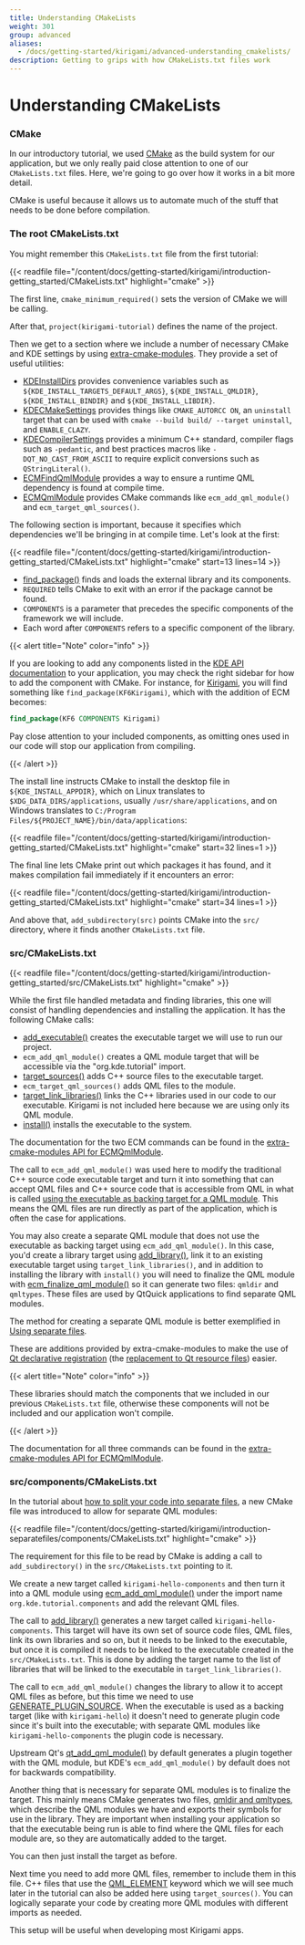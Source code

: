 ```yaml
---
title: Understanding CMakeLists
weight: 301
group: advanced
aliases:
  - /docs/getting-started/kirigami/advanced-understanding_cmakelists/
description: Getting to grips with how CMakeLists.txt files work
---
```


# Understanding CMakeLists

### CMake

In our introductory tutorial, we used [CMake](https://cmake.org/) as the build system for our application, but we only really paid close attention to one of our `CMakeLists.txt` files. Here, we're going to go over how it works in a bit more detail.

CMake is useful because it allows us to automate much of the stuff that needs to be done before compilation.

### The root CMakeLists.txt

You might remember this `CMakeLists.txt` file from the first tutorial:

\{{< readfile file="/content/docs/getting-started/kirigami/introduction-getting\_started/CMakeLists.txt" highlight="cmake" >\}}

The first line, `cmake_minimum_required()` sets the version of CMake we will be calling.

After that, `project(kirigami-tutorial)` defines the name of the project.

Then we get to a section where we include a number of necessary CMake and KDE settings by using [extra-cmake-modules](https://api.kde.org/ecm/). They provide a set of useful utilities:

* [KDEInstallDirs](https://api.kde.org/ecm/kde-module/KDEInstallDirs6.html) provides convenience variables such as `${KDE_INSTALL_TARGETS_DEFAULT_ARGS}`, `${KDE_INSTALL_QMLDIR}`, `${KDE_INSTALL_BINDIR}` and `${KDE_INSTALL_LIBDIR}`.
* [KDECMakeSettings](https://api.kde.org/ecm/kde-module/KDECMakeSettings.html) provides things like `CMAKE_AUTORCC ON`, an `uninstall` target that can be used with `cmake --build build/ --target uninstall`, and `ENABLE_CLAZY`.
* [KDECompilerSettings](https://api.kde.org/ecm/kde-module/KDECMakeSettings.html) provides a minimum C++ standard, compiler flags such as `-pedantic`, and best practices macros like `-DQT_NO_CAST_FROM_ASCII` to require explicit conversions such as `QStringLiteral()`.
* [ECMFindQmlModule](https://api.kde.org/ecm/module/ECMFindQmlModule.html) provides a way to ensure a runtime QML dependency is found at compile time.
* [ECMQmlModule](https://api.kde.org/ecm/module/ECMQmlModule.html) provides CMake commands like `ecm_add_qml_module()` and `ecm_target_qml_sources()`.

The following section is important, because it specifies which dependencies we'll be bringing in at compile time. Let's look at the first:

\{{< readfile file="/content/docs/getting-started/kirigami/introduction-getting\_started/CMakeLists.txt" highlight="cmake" start=13 lines=14 >\}}

* [find\_package()](https://cmake.org/cmake/help/latest/command/find\_package.html) finds and loads the external library and its components.
* `REQUIRED` tells CMake to exit with an error if the package cannot be found.
* `COMPONENTS` is a parameter that precedes the specific components of the framework we will include.
* Each word after `COMPONENTS` refers to a specific component of the library.

\{{< alert title="Note" color="info" >\}}

If you are looking to add any components listed in the [KDE API documentation](https://api.kde.org/) to your application, you may check the right sidebar for how to add the component with CMake. For instance, for [Kirigami](docs:kirigami2;), you will find something like `find_package(KF6Kirigami)`, which with the addition of ECM becomes:

```cmake
find_package(KF6 COMPONENTS Kirigami)
```

Pay close attention to your included components, as omitting ones used in our code will stop our application from compiling.

\{{< /alert >\}}

The install line instructs CMake to install the desktop file in `${KDE_INSTALL_APPDIR}`, which on Linux translates to `$XDG_DATA_DIRS/applications`, usually `/usr/share/applications`, and on Windows translates to `C:/Program Files/${PROJECT_NAME}/bin/data/applications`:

\{{< readfile file="/content/docs/getting-started/kirigami/introduction-getting\_started/CMakeLists.txt" highlight="cmake" start=32 lines=1 >\}}

The final line lets CMake print out which packages it has found, and it makes compilation fail immediately if it encounters an error:

\{{< readfile file="/content/docs/getting-started/kirigami/introduction-getting\_started/CMakeLists.txt" highlight="cmake" start=34 lines=1 >\}}

And above that, `add_subdirectory(src)` points CMake into the `src/` directory, where it finds another `CMakeLists.txt` file.

### src/CMakeLists.txt

\{{< readfile file="/content/docs/getting-started/kirigami/introduction-getting\_started/src/CMakeLists.txt" highlight="cmake" >\}}

While the first file handled metadata and finding libraries, this one will consist of handling dependencies and installing the application. It has the following CMake calls:

* [add\_executable()](https://cmake.org/cmake/help/latest/command/add\_executable.html) creates the executable target we will use to run our project.
* `ecm_add_qml_module()` creates a QML module target that will be accessible via the "org.kde.tutorial" import.
* [target\_sources()](https://cmake.org/cmake/help/latest/command/target\_sources.html) adds C++ source files to the executable target.
* `ecm_target_qml_sources()` adds QML files to the module.
* [target\_link\_libraries()](https://cmake.org/cmake/help/latest/command/target\_link\_libraries.html) links the C++ libraries used in our code to our executable. Kirigami is not included here because we are using only its QML module.
* [install()](https://cmake.org/cmake/help/latest/command/install.html) installs the executable to the system.

The documentation for the two ECM commands can be found in the [extra-cmake-modules API for ECMQmlModule](https://api.kde.org/ecm/module/ECMQmlModule.html).

The call to `ecm_add_qml_module()` was used here to modify the traditional C++ source code executable target and turn it into something that can accept QML files and C++ source code that is accessible from QML in what is called [using the executable as backing target for a QML module](https://doc.qt.io/qt-6/qt-add-qml-module.html#executable-as-a-qml-module). This means the QML files are run directly as part of the application, which is often the case for applications.

You may also create a separate QML module that does not use the executable as backing target using `ecm_add_qml_module()`. In this case, you'd create a library target using [add\_library()](https://cmake.org/cmake/help/latest/command/add\_library.html), link it to an existing executable target using `target_link_libraries()`, and in addition to installing the library with `install()` you will need to finalize the QML module with [ecm\_finalize\_qml\_module()](https://api.kde.org/ecm/module/ECMQmlModule.html) so it can generate two files: `qmldir` and `qmltypes`. These files are used by QtQuick applications to find separate QML modules.

The method for creating a separate QML module is better exemplified in [Using separate files](../../../content/docs/getting-started/kirigami/introduction-separatefiles/).

These are additions provided by extra-cmake-modules to make the use of [Qt declarative registration](https://doc.qt.io/qt-6.7/cmake-build-qml-application.html) (the [replacement to Qt resource files](https://doc.qt.io/qt-5/resources.html)) easier.

\{{< alert title="Note" color="info" >\}}

These libraries should match the components that we included in our previous `CMakeLists.txt` file, otherwise these components will not be included and our application won't compile.

\{{< /alert >\}}

The documentation for all three commands can be found in the [extra-cmake-modules API for ECMQmlModule](https://api.kde.org/ecm/module/ECMQmlModule.html).

### src/components/CMakeLists.txt

In the tutorial about [how to split your code into separate files](introduction-separatefiles/#preparing-cmake-for-the-new-files), a new CMake file was introduced to allow for separate QML modules:

\{{< readfile file="/content/docs/getting-started/kirigami/introduction-separatefiles/components/CMakeLists.txt" highlight="cmake" >\}}

The requirement for this file to be read by CMake is adding a call to `add_subdirectory()` in the `src/CMakeLists.txt` pointing to it.

We create a new target called `kirigami-hello-components` and then turn it into a QML module using [ecm\_add\_qml\_module()](https://api.kde.org/ecm/module/ECMQmlModule.html) under the import name `org.kde.tutorial.components` and add the relevant QML files.

The call to [add\_library()](https://cmake.org/cmake/help/latest/command/add\_library.html) generates a new target called `kirigami-hello-components`. This target will have its own set of source code files, QML files, link its own libraries and so on, but it needs to be linked to the executable, but once it is compiled it needs to be linked to the executable created in the `src/CMakeLists.txt`. This is done by adding the target name to the list of libraries that will be linked to the executable in `target_link_libraries()`.

The call to `ecm_add_qml_module()` changes the library to allow it to accept QML files as before, but this time we need to use [GENERATE\_PLUGIN\_SOURCE](https://api.kde.org/ecm/module/ECMQmlModule.html). When the executable is used as a backing target (like with `kirigami-hello`) it doesn't need to generate plugin code since it's built into the executable; with separate QML modules like `kirigami-hello-components` the plugin code is necessary.

Upstream Qt's [qt\_add\_qml\_module()](https://doc.qt.io/qt-6/qt-add-qml-module.html#targets-and-plugin-targets) by default generates a plugin together with the QML module, but KDE's `ecm_add_qml_module()` by default does not for backwards compatibility.

Another thing that is necessary for separate QML modules is to finalize the target. This mainly means CMake generates two files, [qmldir and qmltypes](https://doc.qt.io/qt-6/qtqml-modules-qmldir.html), which describe the QML modules we have and exports their symbols for use in the library. They are important when installing your application so that the executable being run is able to find where the QML files for each module are, so they are automatically added to the target.

You can then just install the target as before.

Next time you need to add more QML files, remember to include them in this file. C++ files that use the [QML\_ELEMENT](https://doc.qt.io/qt-6/qtqml-cppintegration-definetypes.html) keyword which we will see much later in the tutorial can also be added here using `target_sources()`. You can logically separate your code by creating more QML modules with different imports as needed.

This setup will be useful when developing most Kirigami apps.
